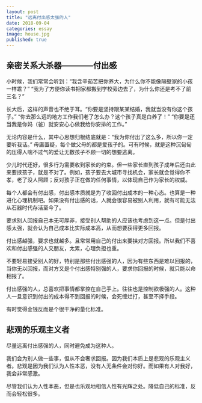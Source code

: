 ```yaml
---
layout: post
title: "远离付出感太强的人"
date: 2018-09-04
categories: essay
image: house.jpg
published: true
---
```



## 亲密关系大杀器————付出感

小时候，我们常常会听到：“我含辛茹苦把你养大，为什么你不能像隔壁家的小孩一样乖？” “我为了方便你读书把家都搬到学校旁边去了，为什么你还是考不了前三名？”

长大后，这样的声音也不绝于耳。“你要是坚持跟某某结婚，我就当没有你这个孩子。” “你去那么远的地方工作我们老了怎么办？这个孩子真是白养了！” “你要是还当我是你妈（爸）就安安心心做我给你安排的工作。”

无论内容是什么，其中心思想归根结底就是：“我为你付出了这么多，所以你一定要听我话。” 毋庸置疑，每个做父母的都是爱孩子的。可有时候，就是这种沉甸甸的压得人喘不过气的爱让无数孩子不顾一切的想要逃离。

少儿时代还好，很多行为需要收到家长的约束。但一些家长直到孩子成年后还由此来要挟孩子，就是不对了。例如，孩子要去大城市寻找机会，家长就会觉得你不孝，老了没人照顾；反对孩子正在做的任何事情，以体现自己作为家长的权威。

每个人都会有付出感，付出感本质就是为了收回付出成本的一种心态。也算是一种进化心理机制吧。如果没有付出感的话，人就会很容易被别人利用，就有可能无法从石器时代存活至今了。

要求别人回报自己本无可厚非，接受别人帮助的人应该也考虑到这一点。但是付出感太强，就会认为自己成本比实际成本高，从而想要获得更多回报。

付出感越强，要求也就越多。且常常用自己的付出来要挟对方回报。所以我们不喜欢和付出感强的人交朋友，太累，心理负担也重。

不要轻易接受别人的好，特别是那些付出感强的人，因为有些东西是难以回报的，当你无以回报，而对方又是个付出感特别强的人，要求你回报的时候，就只能以命相报了。

付出感强的人，总喜欢把事情都掌控在自己手上。往往也是控制欲极强的人。这种人一旦意识到付出的成本得不到回报的时候，会死缠烂打，甚至不择手段。

有时觉得金钱反而是个很干净的量化标准。

## 悲观的乐观主义者

尽量远离付出感强的人，同时避免成为这种人。

我们会为别人做一些事，但从不会奢求回报。因为我们本质上是悲观的乐观主义者。悲观是因为我们认为人性本恶，没有人无条件会对你好。而如果有人对我好，我会非常感激。

尽管我们认为人性本恶，但是也乐观地相信人性有光辉之处。降低自己的标准，反而会轻松很多。
